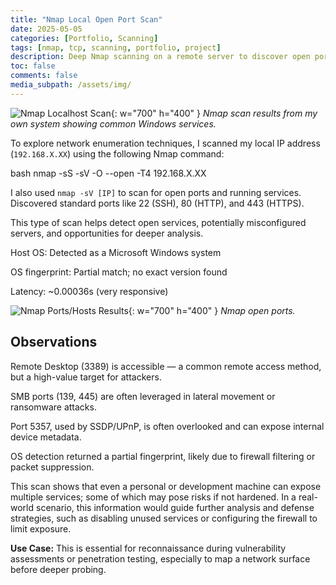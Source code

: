 ```yaml
---
title: "Nmap Local Open Port Scan"
date: 2025-05-05
categories: [Portfolio, Scanning]
tags: [nmap, tcp, scanning, portfolio, project]
description: Deep Nmap scanning on a remote server to discover open ports and services.
toc: false
comments: false
media_subpath: /assets/img/
---
```


![Nmap Localhost Scan](nmap-scan.png){: w="700" h="400" }
_Nmap scan results from my own system showing common Windows services._

To explore network enumeration techniques, I scanned my local IP address (`192.168.X.XX`) using the following Nmap command:

bash
nmap -sS -sV -O --open -T4 192.168.X.XX

I also used `nmap -sV [IP]` to scan for open ports and running services. Discovered standard ports like 22 (SSH), 80 (HTTP), and 443 (HTTPS).

This type of scan helps detect open services, potentially misconfigured servers, and opportunities for deeper analysis.

Host OS: Detected as a Microsoft Windows system

OS fingerprint: Partial match; no exact version found

Latency: ~0.00036s (very responsive)

![Nmap Ports/Hosts Results](nmap-ports.png){: w="700" h="400" }
_Nmap open ports._

## Observations
Remote Desktop (3389) is accessible — a common remote access method, but a high-value target for attackers.

SMB ports (139, 445) are often leveraged in lateral movement or ransomware attacks.

Port 5357, used by SSDP/UPnP, is often overlooked and can expose internal device metadata.

OS detection returned a partial fingerprint, likely due to firewall filtering or packet suppression.

This scan shows that even a personal or development machine can expose multiple services; some of which may pose risks if not hardened. In a real-world scenario, this information would guide further analysis and defense strategies, such as disabling unused services or configuring the firewall to limit exposure.

**Use Case:** This is essential for reconnaissance during vulnerability assessments or penetration testing, especially to map a network surface before deeper probing.
